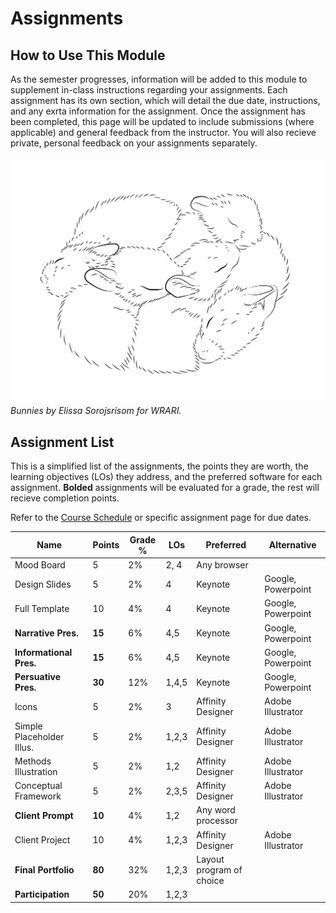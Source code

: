 # Assignments

## How to Use This Module
As the semester progresses, information will be added to this module to supplement in-class instructions regarding your assignments. Each assignment has its own section, which will detail the due date, instructions, and any exrta information for the assignment. Once the assignment has been completed, this page will be updated to include submissions (where applicable) and general feedback from the instructor. You will also recieve private, personal feedback on your assignments separately. 

![Bunnies](images/bunnies.png)
<span class="caption">*Bunnies by Elissa Sorojsrisom for WRARI.*</span>

## Assignment List

This is a simplified list of the assignments, the points they are worth, the learning objectives (LOs) they address, and the preferred software for each assignment. **Bolded** assignments will be evaluated for a grade, the rest will recieve completion points. 

Refer to the [Course Schedule](/vizcomm/structure) or specific assignment page for due dates. 


| Name                       | Points | Grade % | LOs   | Preferred  | Alternative |
| -------------------------- | ------ | ------- | ----- | ---------  | ----------- |
| Mood Board                 | 5      | 2%      | 2, 4  | Any browser|             |
| Design Slides              | 5      | 2%      | 4     | Keynote    | Google, Powerpoint|
| Full Template              | 10     | 4%      | 4     | Keynote    | Google, Powerpoint|
| **Narrative Pres.**        | **15** | 6%      | 4,5   | Keynote    | Google, Powerpoint|
| **Informational Pres.**    | **15** | 6%      | 4,5   | Keynote    | Google, Powerpoint|
| **Persuative Pres.**       | **30** | 12%     | 1,4,5 | Keynote    | Google, Powerpoint|
| Icons                      | 5      | 2%      | 3     | Affinity Designer | Adobe Illustrator|
| Simple Placeholder Illus.  | 5      | 2%      | 1,2,3 | Affinity Designer | Adobe Illustrator|
| Methods Illustration       | 5      | 2%      | 1,2   | Affinity Designer | Adobe Illustrator|
| Conceptual Framework       | 5      | 2%      | 2,3,5 | Affinity Designer | Adobe Illustrator|
| **Client Prompt**          | **10** | 4%      | 1,2   | Any word processor|      |
| Client Project             | 10     | 4%      | 1,2,3 | Affinity Designer | Adobe Illustrator|
| **Final Portfolio**        | **80** | 32%     | 1,2,3 | Layout program of choice ||
| **Participation**          | **50** | 20%     | 1,2,3 |           |              |

